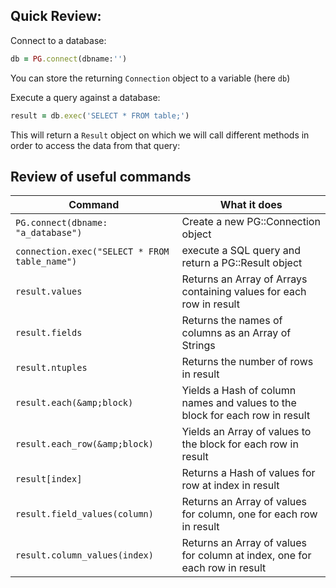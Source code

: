 ## Quick Review:

Connect to a database:
```ruby
db = PG.connect(dbname:'')
```
You can store the returning `Connection` object to a variable (here `db`)

Execute a query against a database:
```ruby
result = db.exec('SELECT * FROM table;')
```
This will return a `Result` object on which we will call different methods in order to access the data from that query:

## Review of useful commands

| Command                                     | What it does                                                                  |
|---------------------------------------------|-------------------------------------------------------------------------------|
| `PG.connect(dbname: "a_database")`            | Create a new PG::Connection object                                            |
| `connection.exec("SELECT * FROM table_name")` | execute a SQL query and return a PG::Result object                            |
| `result.values`                              | Returns an Array of Arrays containing values for each row in result|
| `result.fields`                               | Returns the names of columns as an Array of Strings                           |
| `result.ntuples`                              | Returns the number of rows in result|
| `result.each(&amp;block)`                     | Yields a Hash of column names and values to the block for each row in result|
| `result.each_row(&amp;block)`                 | Yields an Array of values to the block for each row in result|
| `result[index]`                               | Returns a Hash of values for row at index in result |
| `result.field_values(column)`                 | Returns an Array of values for column, one for each row in result  |
| `result.column_values(index)`                 | Returns an Array of values for column at index, one for each row in result |
